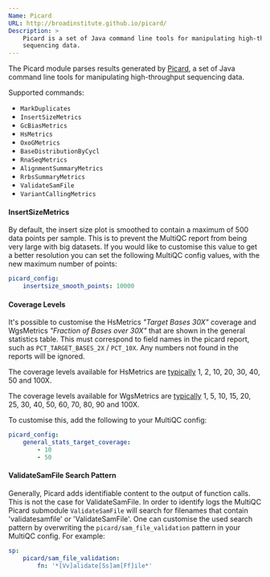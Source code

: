 ```yaml
---
Name: Picard
URL: http://broadinstitute.github.io/picard/
Description: >
    Picard is a set of Java command line tools for manipulating high-throughput
    sequencing data.
---
```


The Picard module parses results generated by
[Picard](http://broadinstitute.github.io/picard/),
a set of Java command line tools for manipulating high-throughput
sequencing data.

Supported commands:

* `MarkDuplicates`
* `InsertSizeMetrics`
* `GcBiasMetrics`
* `HsMetrics`
* `OxoGMetrics`
* `BaseDistributionByCycl`
* `RnaSeqMetrics`
* `AlignmentSummaryMetrics`
* `RrbsSummaryMetrics`
* `ValidateSamFile`
* `VariantCallingMetrics`

#### InsertSizeMetrics
By default, the insert size plot is smoothed to contain a maximum of 500 data points per sample.
This is to prevent the MultiQC report from being very large with big datasets.
If you would like to customise this value to get a better resolution you can set the following
MultiQC config values, with the new maximum number of points:
```yaml
picard_config:
    insertsize_smooth_points: 10000
```

#### Coverage Levels
It's possible to customise the HsMetrics _"Target Bases 30X"_ coverage and
WgsMetrics _"Fraction of Bases over 30X"_ that are
shown in the general statistics table. This must correspond to field names in the
picard report, such as `PCT_TARGET_BASES_2X` / `PCT_10X`. Any numbers not found in the
reports will be ignored.

The coverage levels available for HsMetrics are
[typically](http://broadinstitute.github.io/picard/picard-metric-definitions.html#HsMetrics)
1, 2, 10, 20, 30, 40, 50 and 100X.

The coverage levels available for WgsMetrics are
[typically](http://broadinstitute.github.io/picard/picard-metric-definitions.html#CollectWgsMetrics.WgsMetrics)
1, 5, 10, 15, 20, 25, 30, 40, 50, 60, 70, 80, 90 and 100X.

To customise this, add the following to your MultiQC config:
```yaml
picard_config:
    general_stats_target_coverage:
        - 10
        - 50
```

#### ValidateSamFile Search Pattern
Generally, Picard adds identifiable content to the output of function calls. This is not the case for ValidateSamFile. In order to identify logs the MultiQC Picard submodule `ValidateSamFile` will search for filenames that contain 'validatesamfile' or 'ValidateSamFile'. One can customise the used search pattern by overwriting the `picard/sam_file_validation` pattern in your MultiQC config. For example:
```yaml
sp:
    picard/sam_file_validation:
        fn: '*[Vv]alidate[Ss]am[Ff]ile*'
```
